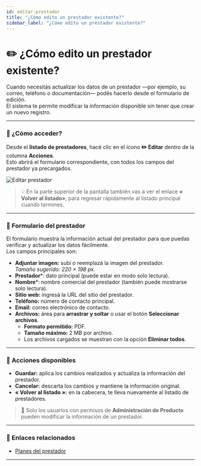 ```yaml
---
id: editar-prestador
title: "¿Cómo edito un prestador existente?"
sidebar_label: "¿Cómo edito un prestador existente?"
---
```


# ✏️ ¿Cómo edito un prestador existente?

Cuando necesitás actualizar los datos de un prestador —por ejemplo, su correo, teléfono o documentación— podés hacerlo desde el formulario de edición.  
El sistema te permite modificar la información disponible sin tener que crear un nuevo registro.

---

### 🚪 ¿Cómo acceder?

Desde el **listado de prestadores**, hacé clic en el ícono **✏️ Editar** dentro de la columna **Acciones**.  
Esto abrirá el formulario correspondiente, con todos los campos del prestador ya precargados.

![Editar prestador](/img/producto/editar-prestador.png)

> 💡 En la parte superior de la pantalla también vas a ver el enlace **« Volver al listado»**, para regresar rápidamente al listado principal cuando termines.

---

### 🧾 Formulario del prestador

El formulario muestra la información actual del prestador para que puedas verificar y actualizar los datos fácilmente.  
Los campos principales son:

- **Adjuntar imagen:** subí o reemplazá la imagen del prestador.  
  _Tamaño sugerido: 220 × 198 px._  
- **Prestador***: dato principal (puede estar en modo solo lectura).  
- **Nombre***: nombre comercial del prestador (también puede mostrarse solo lectura).  
- **Sitio web:** ingresá la URL del sitio del prestador.  
- **Teléfono:** número de contacto principal.  
- **Email:** correo electrónico de contacto.  
- **Archivos:** área para **arrastrar y soltar** o usar el botón **Seleccionar archivos**.  
  - **Formato permitido:** PDF.  
  - **Tamaño máximo:** 2 MB por archivo.  
  - Los archivos cargados se muestran con la opción **Eliminar todos**.

---

### 💾 Acciones disponibles

- **Guardar:** aplica los cambios realizados y actualiza la información del prestador.  
- **Cancelar:** descarta los cambios y mantiene la información original.  
- **« Volver al listado »:** en la cabecera, te lleva nuevamente al listado de prestadores.

> 🔐 Solo los usuarios con permisos de **Administración de Producto** pueden modificar la información de un prestador.

---

### 🔗 Enlaces relacionados

<!-- - [Listado de prestadores](./listado-prestadores)   -->
- [Planes del prestador](./planes-del-prestador)

---
